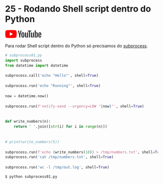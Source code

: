 # 25 - Rodando Shell script dentro do Python

<a href="https://youtu.be/r3MIUX2QTEI">
    <img src="../.gitbook/assets/youtube.png">
</a>


Para rodar Shell script dentro do Python só precisamos do [subprocess](https://docs.python.org/3/library/subprocess.html).

```python
# subprocess01.py
import subprocess
from datetime import datetime

subprocess.call('echo "Hello"', shell=True)

subprocess.run('echo "Running"', shell=True)

now = datetime.now()

subprocess.run(f'notify-send --urgency=LOW "{now}"', shell=True)


def write_numbers(n):
    return ' '.join([str(i) for i in range(n)])


# print(write_numbers(5))

subprocess.run(f'echo {write_numbers(10)} > /tmp/numbers.txt', shell=True)
subprocess.run('cat /tmp/numbers.txt', shell=True)

subprocess.run('wc -l /tmp/out.log', shell=True)
```

```
$ python subprocess01.py
```


